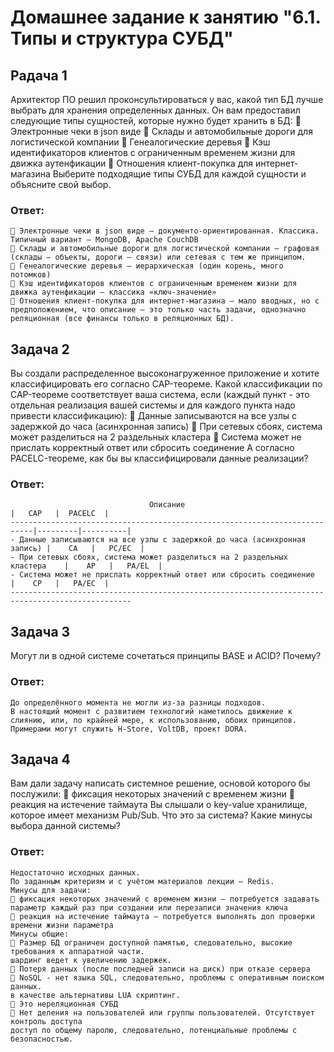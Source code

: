 # Домашнее задание к занятию "6.1. Типы и структура СУБД"


## Pадача 1
Архитектор ПО решил проконсультироваться у вас, какой тип БД лучше выбрать для хранения определенных данных.
Он вам предоставил следующие типы сущностей, которые нужно будет хранить в БД:
 Электронные чеки в json виде
 Склады и автомобильные дороги для логистической компании
 Генеалогические деревья
 Кэш идентификаторов клиентов с ограниченным временем жизни для движка аутенфикации
 Отношения клиент-покупка для интернет-магазина
Выберите подходящие типы СУБД для каждой сущности и объясните свой выбор.

### Ответ:
```
 Электронные чеки в json виде – документо-ориентированная. Классика. Типичный вариант – MongoDB, Apache CouchDB
 Склады и автомобильные дороги для логистической компании – графовая (склады – объекты, дороги – связи) или сетевая с тем же принципом.
 Генеалогические деревья – иерархическая (один корень, много потомков)
 Кэш идентификаторов клиентов с ограниченным временем жизни для движка аутенфикации – классика «ключ-значение»
 Отношения клиент-покупка для интернет-магазина – мало вводных, но с предположением, что описание – это только часть задачи, однозначно реляционная (все финансы только в реляционных БД).

```

## Задача 2
Вы создали распределенное высоконагруженное приложение и хотите классифицировать его согласно CAP-теореме. Какой классификации по CAP-теореме соответствует ваша система, если (каждый пункт - это отдельная реализация вашей системы и для каждого пункта надо привести классификацию):
 Данные записываются на все узлы с задержкой до часа (асинхронная запись)
 При сетевых сбоях, система может разделиться на 2 раздельных кластера
 Система может не прислать корректный ответ или сбросить соединение
А согласно PACELC-теореме, как бы вы классифицировали данные реализации?

### Ответ:
```
                               Описание                                    |   CAP   |  PACELC  |
---------------------------------------------------------------------------|---------|----------|
- Данные записываются на все узлы с задержкой до часа (асинхронная запись) |    CA   |   PC/EC  |
- При сетевых сбоях, система может разделиться на 2 раздельных кластера    |    AP   |   PA/EL  |
- Система может не прислать корректный ответ или сбросить соединение       |    CP   |   PA/EC  |
-------------------------------------------------------------------------------------------------

```

## Задача 3
Могут ли в одной системе сочетаться принципы BASE и ACID? Почему?

### Ответ:
```
До определённого момента не могли из-за разницы подходов. 
В настоящий момент с развитием технологий наметилось движение к слиянию, или, по крайней мере, к использованию, обоих принципов. Примерами могут служить H-Store, VoltDB, проект DORA.

```

## Задача 4
Вам дали задачу написать системное решение, основой которого бы послужили:
 фиксация некоторых значений с временем жизни
 реакция на истечение таймаута
Вы слышали о key-value хранилище, которое имеет механизм Pub/Sub. Что это за система? Какие минусы выбора данной системы?

### Ответ:
```
Недостаточно исходных данных. 
По заданным критериям и с учётом материалов лекции – Redis.
Минусы для задачи:
 фиксация некоторых значений с временем жизни – потребуется задавать параметр каждый раз при создании или перезаписи значения ключа 
 реакция на истечение таймаута – потребуется выполнять доп проверки времени жизни параметра
Минусы общие:
 Размер БД ограничен доступной памятью, следовательно, высокие требования к аппаратной части.
шардинг ведет к увеличению задержек.
 Потеря данных (после последней записи на диск) при отказе сервера
 NoSQL - нет языка SQL, следовательно, проблемы с оперативным поиском данных.
в качестве альтернативы LUA скриптинг. 
 Это нереляционная СУБД
 Нет деления на пользователей или группы пользователей. Отсутствует контроль доступа
доступ по общему паролю, следовательно, потенциальные проблемы с безопасностью.

```


